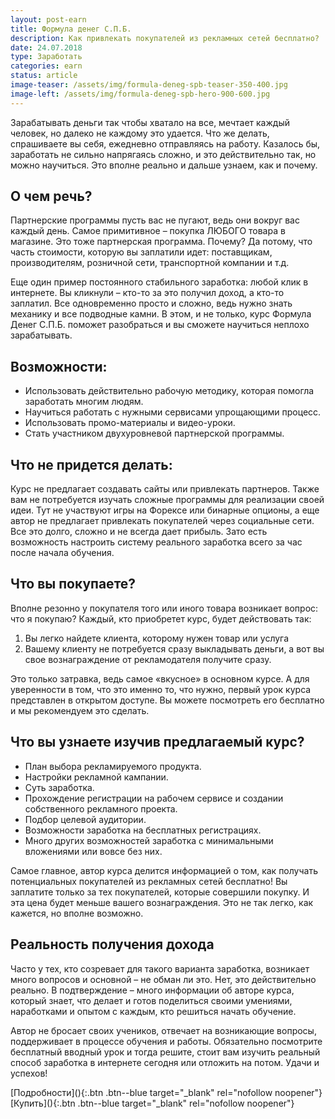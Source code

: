 ```yaml
---
layout: post-earn
title: Формула денег С.П.Б.
description: Как привлекать покупателей из рекламных сетей бесплатно?
date: 24.07.2018
type: Заработать
categories: earn
status: article
image-teaser: /assets/img/formula-deneg-spb-teaser-350-400.jpg
image-left: /assets/img/formula-deneg-spb-hero-900-600.jpg
---
```


<div class="post__block  post__block--hero">
<div class="post__wrapper">

Зарабатывать деньги так чтобы хватало на все, мечтает каждый человек, но далеко не каждому это удается. Что же делать, спрашиваете вы себя, ежедневно отправляясь на работу. Казалось бы, заработать не сильно напрягаясь сложно, и это действительно так, но можно научиться. Это вполне реально и дальше узнаем, как и почему.

</div>
</div>

<div class="post__block">
<div class="post__wrapper">

## О чем речь?

Партнерские программы пусть вас не пугают, ведь они вокруг вас каждый день. Самое примитивное – покупка ЛЮБОГО товара в магазине. Это тоже партнерская программа. Почему? Да потому, что часть стоимости, которую вы заплатили идет: поставщикам, производителям, розничной сети, транспортной компании и т.д.

Еще один пример постоянного стабильного заработка: любой клик в интернете. Вы кликнули – кто-то за это получил доход, а кто-то заплатил. Все одновременно просто и сложно, ведь нужно знать механику и все подводные камни. В этом, и не только, курс Формула Денег С.П.Б. поможет разобраться и вы сможете научиться неплохо зарабатывать.

## Возможности:

- Использовать действительно рабочую методику, которая помогла заработать многим людям.
- Научиться работать с нужными сервисами упрощающими процесс.
- Использовать промо-материалы и видео-уроки.
- Стать участником двухуровневой партнерской программы.

## Что не придется делать:

Курс не предлагает создавать сайты или привлекать партнеров. Также вам не потребуется изучать сложные программы для реализации своей идеи. Тут не участвуют игры на Форексе или бинарные опционы, а еще автор не предлагает привлекать покупателей через социальные сети. Все это долго, сложно и не всегда дает прибыль.
Зато есть возможность настроить систему реального заработка всего за час после начала обучения.

## Что вы покупаете?

Вполне резонно у покупателя того или иного товара возникает вопрос: что я покупаю? Каждый, кто приобретет курс, будет действовать так:

1. Вы легко найдете клиента, которому нужен товар или услуга
2. Вашему клиенту не потребуется сразу выкладывать деньги, а вот вы свое вознаграждение от рекламодателя получите сразу.

Это только затравка, ведь самое «вкусное» в основном курсе. А для уверенности в том, что это именно то, что нужно, первый урок курса представлен в открытом доступе. Вы можете посмотреть его бесплатно и мы рекомендуем это сделать.

## Что вы узнаете изучив предлагаемый курс?

- План выбора рекламируемого продукта.
- Настройки рекламной кампании.
- Суть заработка.
- Прохождение регистрации на рабочем сервисе и создании собственного рекламного проекта.
- Подбор целевой аудитории.
- Возможности заработка на бесплатных регистрациях.
- Много других возможностей заработка с минимальными вложениями или вовсе без них.

Самое главное, автор курса делится информацией о том, как получать потенциальных покупателей из рекламных сетей бесплатно! Вы заплатите только за тех покупателей, которые совершили покупку. И эта цена будет меньше вашего вознаграждения. Это не так легко, как кажется, но вполне возможно.

## Реальность получения дохода

Часто у тех, кто созревает для такого варианта заработка, возникает много вопросов и основной – не обман ли это. Нет, это действительно реально. В подтверждение – много информации об авторе курса, который знает, что делает и готов поделиться своими умениями, наработками и опытом с каждым, кто решиться начать обучение.

Автор не бросает своих учеников, отвечает на возникающие вопросы, поддерживает в процессе обучения и работы. Обязательно посмотрите бесплатный вводный урок и тогда решите, стоит вам изучить реальный способ заработка в интернете сегодня или отложить на потом. Удачи и успехов!

</div>
</div>

<div class="post__button">
[Подробности](){:.btn .btn--blue target="_blank" rel="nofollow noopener"}
[Купить](){:.btn .btn--blue target="_blank" rel="nofollow noopener"}
</div>